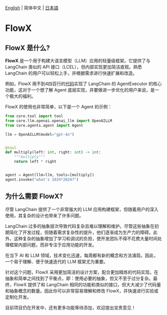 [English](README.md) | 简体中文 | [日本語](README_ja-JP.md)


# FlowX


## FlowX 是什么?


**FlowX** 是一个用于构建大语言模型（LLM）应用的轻量级框架。它提供了与 LangChain 类似的 API 接口（LCEL），但内部实现更加简洁直观。熟悉 LangChain 的用户可以轻松上手，并根据需求进行快速扩展和改造。

例如，FlowX 用不到4四百行的[代码](https://github.com/zhiguoxu/FlowX/blob/main/core/agents/agent.py)实现了 LangChain 的
AgentExecutor 的核心功能，这对于一个想了解 Agent 底层实现，并要做进一步优化的用户来说，是一个极大的福利。

FlowX 的使用也非常简单，以下是一个 Agent 的示例：

```python
from core.tool import tool
from core.llm.openai.openai_llm import OpenAILLM
from core.agents.agent import Agent

llm = OpenAILLM(model="gpt-4o")


@tool
def multiply(left: int, right: int) -> int:
    """multiply"""
    return left * right


agent = Agent(llm=llm, tools=[multiply])
agent.invoke("what's 1024*2024?")
```

## 为什么需要 FlowX?


尽管 LangChain 提供了一个非常强大的 LLM 应用构建框架，但随着用户的深入使用，其复杂的设计也带来了许多问题。

LangChain 过多的抽象层次导致代码复杂且难以理解和维护。尽管这些抽象在初期简化了开发过程，但随着需求复杂性的提升，他们逐渐成为生产力的障碍。此外，这种复杂的抽象增加了学习和调试的负担，使开发团队不得不花费大量时间处理框架内部问题，而非专注于应用功能的开发。

在当下 AI 和 LLM 领域，技术变化迅速，每周都有新的概念和方法涌现。因此，一个易于理解、便于快速迭代的 LLM 框架尤为重要。

针对这个问题，FlowX 采用更加简洁的设计方案，配合更加精炼的代码实现，在抽象和简单之间找到了平衡点，即：使用必要的抽象，但又不至于过分复杂。最终，FlowX 提供了和 LangChain 相同的功能和类似的接口，但大大减少了代码量和抽象概念的数量。因此你可以非常容易理解和修改 FlowX，并快速进行实验或定制化开发。

目前项目仍在开发中，还有更多功能等待添加，欢迎提出宝贵意见！
